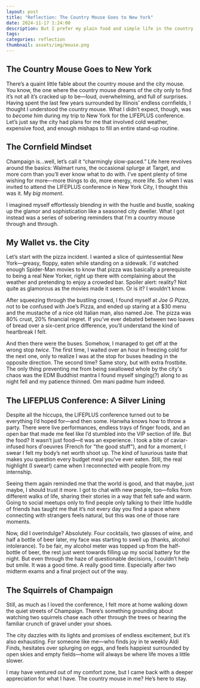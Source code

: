 ```yaml
---
layout: post
title: "Reflection: The Country Mouse Goes to New York"
date: 2024-11-17 1:24:00
description: But I prefer my plain food and simple life in the country
tags:
categories: reflection
thumbnail: assets/img/mouse.png
---
```


## The Country Mouse Goes to New York

There’s a quaint little fable about the country mouse and the city mouse. You know, the one where the country mouse dreams of the city only to find it’s not all it’s cracked up to be—loud, overwhelming, and full of surprises. Having spent the last few years surrounded by Illinois’ endless cornfields, I thought I understood the country mouse. What I didn’t expect, though, was to _become_ him during my trip to New York for the LIFEPLUS conference. Let’s just say the city had plans for me that involved cold weather, expensive food, and enough mishaps to fill an entire stand-up routine.

## The Cornfield Mindset

Champaign is...well, let’s call it “charmingly slow-paced.” Life here revolves around the basics: Walmart runs, the occasional splurge at Target, and more corn than you’ll ever know what to do with. I’ve spent plenty of time wishing for more—more things to do, more energy, more life. So when I was invited to attend the LIFEPLUS conference in New York City, I thought this was it. My _big moment_.

I imagined myself effortlessly blending in with the hustle and bustle, soaking up the glamor and sophistication like a seasoned city dweller. What I got instead was a series of sobering reminders that I’m a country mouse through and through.

## My Wallet vs. the City

Let’s start with the pizza incident. I wanted a slice of quintessential New York—greasy, floppy, eaten while standing on a sidewalk. I'd watched enough Spider-Man movies to know that pizza was basically a prerequisite to being a real New Yorker, right up there with complaining about the weather and pretending to enjoy a crowded bar. Spoiler alert: reality? Not quite as glamorous as the movies made it seem. Or is it? I wouldn't know.

After squeezing through the bustling crowd, I found myself at _Joe G Pizza_, not to be confused with Joe’s Pizza, and ended up staring at a $30 menu and the mustache of a nice old Italian man, also named Joe. The pizza was 80% crust, 20% financial regret. If you’ve ever debated between two loaves of bread over a six-cent price difference, you’ll understand the kind of heartbreak I felt.

And then there were the buses. Somehow, I managed to get off at the wrong stop _twice_. The first time, I waited over an hour in freezing cold for the next one, only to realize I was at the stop for buses heading in the opposite direction. The second time? Same story, but with extra frostbite. The only thing preventing me from being swallowed whole by the city's chaos was the EDM Buddhist mantra I found myself singing(?) along to as night fell and my patience thinned. Om mani padme hum indeed.

## The LIFEPLUS Conference: A Silver Lining

Despite all the hiccups, the LIFEPLUS conference turned out to be everything I’d hoped for—and then some. Hanwha knows how to throw a party. There were live performances, endless trays of finger foods, and an open bar that made me feel like I’d stumbled into the VIP section of life. But the food? It wasn’t just food—it was an experience. I took a bite of caviar-infused hors d'oeuvres (French for "the good stuff"), and for a moment, I swear I felt my body’s net worth shoot up. The kind of luxurious taste that makes you question every budget meal you’ve ever eaten. Still, the real highlight (I swear!) came when I reconnected with people from my internship.

Seeing them again reminded me that the world is good, and that maybe, just maybe, I should trust it more. I got to chat with new people, too—folks from different walks of life, sharing their stories in a way that felt safe and warm. Going to social meetups only to find people only talking to their little huddle of friends has taught me that it’s not every day you find a space where connecting with strangers feels natural, but this was one of those rare moments.

Now, did I overindulge? Absolutely. Four cocktails, two glasses of wine, and half a bottle of beer later, my face was starting to swell up (thanks, alcohol intolerance). To be fair, my alcohol meter was topped up from the half-bottle of beer, the rest just went towards filling up my social battery for the night. But even through the haze of questionable decisions, I couldn’t help but smile. It was a good time. A really good time. Especially after two midterm exams and a final project out of the way.

## The Squirrels of Champaign

Still, as much as I loved the conference, I felt more at home walking down the quiet streets of Champaign. There’s something grounding about watching two squirrels chase each other through the trees or hearing the familiar crunch of gravel under your shoes.

The city dazzles with its lights and promises of endless excitement, but it’s also exhausting. For someone like me—who finds joy in te weekly Aldi Finds, hesitates over splurging on eggs, and feels happiest surrounded by open skies and empty fields—home will always be where life moves a little slower.

I may have ventured out of my comfort zone, but I came back with a deeper appreciation for what I have. The country mouse in me? He’s here to stay.
